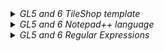 <details> <summary><i>GL5 and 6 TileShop template</i></summary>

`TileShop .FNT Template.xml`

```xml
<?xml version="1.0" encoding="utf-8"?>
<gdf version="0.8">
	<project name="Growlanser">
		<arranger name="XXXXXX" elementsx="1" elementsy="1" width=">>0x1A<< DEC" height=">>0x1C<< DEC" layout="single" color="indexed" defaultcodec="PSX 4bpp" defaultdatafile="/Growlanser/XXXXXX.fnt">
			<element fileoffset=">>0xC<< HEX" posx="0" posy="0" palette="/Growlanser/XXXXXX.CLUT.0" />
		</arranger>
		<palette name="XXXXXX.CLUT.0" fileoffset=">>0x8<< HEX" datafile="/Growlanser/XXXXXX.fnt" color="RGBA32" entries="16" zeroindextransparent="false" />
		<datafile name="XXXXXX.fnt" location="XXXXXX.fnt" />
	</project>
</gdf>
```

</details>

<details> <summary><i>GL5 and 6 Notepad++ language</i></summary>

`Notepad++ UDL Growlanser (Dracula).xml`

```xml
<NotepadPlus>
    <UserLang name="Growlanser Dracula" ext="" udlVersion="2.1">
        <Settings>
            <Global caseIgnored="yes" allowFoldOfComments="no" foldCompact="no" forcePureLC="0" decimalSeparator="0" />
            <Prefix Keywords1="no" Keywords2="no" Keywords3="no" Keywords4="no" Keywords5="no" Keywords6="no" Keywords7="no" Keywords8="no" />
        </Settings>
        <KeywordLists>
            <Keywords name="Comments"></Keywords>
            <Keywords name="Numbers, prefix1"></Keywords>
            <Keywords name="Numbers, prefix2"></Keywords>
            <Keywords name="Numbers, extras1"></Keywords>
            <Keywords name="Numbers, extras2"></Keywords>
            <Keywords name="Numbers, suffix1"></Keywords>
            <Keywords name="Numbers, suffix2"></Keywords>
            <Keywords name="Numbers, range"></Keywords>
            <Keywords name="Operators1">[ ]</Keywords>
            <Keywords name="Operators2"></Keywords>
            <Keywords name="Folders in code1, open"></Keywords>
            <Keywords name="Folders in code1, middle"></Keywords>
            <Keywords name="Folders in code1, close"></Keywords>
            <Keywords name="Folders in code2, open"></Keywords>
            <Keywords name="Folders in code2, middle"></Keywords>
            <Keywords name="Folders in code2, close"></Keywords>
            <Keywords name="Folders in comment, open"></Keywords>
            <Keywords name="Folders in comment, middle"></Keywords>
            <Keywords name="Folders in comment, close"></Keywords>
            <Keywords name="Keywords1">END-FE END-FF</Keywords>
            <Keywords name="Keywords2">NLINE</Keywords>
            <Keywords name="Keywords3">NWIN</Keywords>
            <Keywords name="Keywords4"></Keywords>
            <Keywords name="Keywords5"></Keywords>
            <Keywords name="Keywords6"></Keywords>
            <Keywords name="Keywords7"></Keywords>
            <Keywords name="Keywords8"></Keywords>
            <Keywords name="Delimiters"></Keywords>
        </KeywordLists>
        <Styles>
            <WordsStyle name="DEFAULT" fgColor="FFFFFF" bgColor="282A36" fontStyle="0" nesting="0" />
            <WordsStyle name="COMMENTS" fgColor="000000" bgColor="FFFFFF" fontStyle="0" nesting="0" />
            <WordsStyle name="LINE COMMENTS" fgColor="000000" bgColor="FFFFFF" fontStyle="0" nesting="0" />
            <WordsStyle name="NUMBERS" fgColor="000000" bgColor="FFFFFF" fontStyle="0" nesting="0" />
            <WordsStyle name="KEYWORDS1" fgColor="FF0000" bgColor="282A36" fontStyle="0" nesting="0" />
            <WordsStyle name="KEYWORDS2" fgColor="00FFFF" bgColor="282A36" fontStyle="0" nesting="0" />
            <WordsStyle name="KEYWORDS3" fgColor="00FF40" bgColor="282A36" fontStyle="0" nesting="0" />
            <WordsStyle name="KEYWORDS4" fgColor="000000" bgColor="FFFFFF" fontStyle="0" nesting="0" />
            <WordsStyle name="KEYWORDS5" fgColor="000000" bgColor="FFFFFF" fontStyle="0" nesting="0" />
            <WordsStyle name="KEYWORDS6" fgColor="000000" bgColor="FFFFFF" fontStyle="0" nesting="0" />
            <WordsStyle name="KEYWORDS7" fgColor="000000" bgColor="FFFFFF" fontStyle="0" nesting="0" />
            <WordsStyle name="KEYWORDS8" fgColor="000000" bgColor="FFFFFF" fontStyle="0" nesting="0" />
            <WordsStyle name="OPERATORS" fgColor="FFFFFF" bgColor="282A36" fontStyle="0" nesting="0" />
            <WordsStyle name="FOLDER IN CODE1" fgColor="000000" bgColor="FFFFFF" fontStyle="0" nesting="0" />
            <WordsStyle name="FOLDER IN CODE2" fgColor="000000" bgColor="FFFFFF" fontStyle="0" nesting="0" />
            <WordsStyle name="FOLDER IN COMMENT" fgColor="000000" bgColor="FFFFFF" fontStyle="0" nesting="0" />
            <WordsStyle name="DELIMITERS1" fgColor="000000" bgColor="FFFFFF" fontStyle="0" nesting="0" />
            <WordsStyle name="DELIMITERS2" fgColor="000000" bgColor="FFFFFF" fontStyle="0" nesting="0" />
            <WordsStyle name="DELIMITERS3" fgColor="000000" bgColor="FFFFFF" fontStyle="0" nesting="0" />
            <WordsStyle name="DELIMITERS4" fgColor="000000" bgColor="FFFFFF" fontStyle="0" nesting="0" />
            <WordsStyle name="DELIMITERS5" fgColor="000000" bgColor="FFFFFF" fontStyle="0" nesting="0" />
            <WordsStyle name="DELIMITERS6" fgColor="000000" bgColor="FFFFFF" fontStyle="0" nesting="0" />
            <WordsStyle name="DELIMITERS7" fgColor="000000" bgColor="FFFFFF" fontStyle="0" nesting="0" />
            <WordsStyle name="DELIMITERS8" fgColor="000000" bgColor="FFFFFF" fontStyle="0" nesting="0" />
        </Styles>
    </UserLang>
</NotepadPlus>
```

</details>

<details> <summary><i>GL5 and 6 Regular Expressions</i></summary>

These regex patterns can be used to quickly find any issues in the script (missing characters and such). `Notepad++` were used for these.

## Normal search

#### Find dublicates

```plaintext
[NLINE][NLINE]
[NWIN][NWIN]
[END-FE][END-FE]
[END-FF][END-FF]
..
!!
??
,,
・・
SPACESPACE
SPACEFWSPACE
\r\n \r\n
\r\n  \r\n
]\r\n\r\n//
]\r\n\r\n\r\n//
]\r\n\r\n\r\n\r\n//
]\r\n\r\n\r\n\r\n\r\n//
]\r\n\r\n\r\n\r\n\r\n\r\n\r\n//
```

#### Find space before or after `NLINE`, `NWIN`, `END` and `?`, `!`, `.`, `,`, `・`

```plaintext
 [NLINE]
　[NLINE]
[NLINE] 
[NLINE]　
 [NWIN]
　[NWIN]
[NWIN] 
[NWIN]　
 [END-FF]
　[END-FF]
[END-FF] 
[END-FF]　
 [END-FE]
　[END-FE]
[END-FE] 
[END-FE]　
? 
 ?
! 
 !
. 
 .
, 
 ,
・ 
 ・
```

#### Find unnecessary default (`[COL00]`) color code at the end of a string

```plaintext
[COL00][END-FE]
```

## Regular expression search

#### Find string that is missing `[` inside `[NLINE]`, `[NWIN]` etc

```plaintext
[^[](NLINE])
[^[](NWIN])
[^[](END-FE])
[^[](END-FF])
[^[](COL00])
[^[](COL01])
[^[](COL02])
[^[](COL03])
[^[](COL04])
[^[](COL05])
[^[](COL06])
[^[](COL07])
[^[](COL08])
```

#### Find controls codes that is missing the `]`

```plaintext
\[NLINE[^\]]
\[NWIN[^\]]
\[END-FE[^\]]
\[END-FF[^\]]
\[COL00[^\]]
\[COL01[^\]]
\[COL02[^\]]
\[COL03[^\]]
\[COL04[^\]]
```

#### Finds lines that are missing a `]` at the end

```plaintext
^([^\/#\r\n])+[a-zA-Z][^]]$
```

#### Finds `[` missing in `[CC.XXXX]`

```plaintext
[a-zA-Z0-9\!\?\.\,\(\)](CC\.)
```

#### Find string that is missing `.`, `,`, `!`, `?` before `[NLINE]`, `[NWIN]` etc

```plaintext
^([^\/・\r\n])+[a-zA-Z](\[NLINE\])
^([^\/・\r\n])+[a-zA-Z](\[NWIN\])
^([^\/・\r\n])+[a-zA-Z](\[END-FE\])
^([^\/・\r\n])+[a-zA-Z](\[END-FF\])
```

#### Find string that is missing `[` at the end of the line

```plaintext
^([^\/#\r\n])+[a-zA-Z0-9\"\!\£\$\%\^\&\*\(\)\-\_\=\+]$
```

#### Find `・` that has alphabet characters after it

```plaintext
^([^\/\r\n])+・
・[a-zA-Z0-9\!\?\.\,\(\)]
```

#### Find full width space before and after alphabet characters

```plaintext
^([^\/\r\n])+[　]
[a-zA-Z0-9\!\?\.\,\(\)]　
　[a-zA-Z0-9\!\?\.\,\(\)]
```

#### Find lines longer than `<number>` characters

```plaintext
.{34,}
^([^\/\r\n]){45,}
```

#### Find japanese `？`, `！`, `。`, `、`, `… ` before and after alphabet characters

```plaintext
^([^\/\r\n])+[？]
^([^\/\r\n])+[！]
^([^\/\r\n])+[。]
^([^\/\r\n])+[、]
^([^\/\r\n])+[…]


[a-zA-Z0-9\!\?\.\,\(\)]？
[a-zA-Z0-9\!\?\.\,\(\)]！
[a-zA-Z0-9\!\?\.\,\(\)]。
[a-zA-Z0-9\!\?\.\,\(\)]、
[a-zA-Z0-9\!\?\.\,\(\)]…


？[a-zA-Z0-9\!\?\.\,\(\)]
！[a-zA-Z0-9\!\?\.\,\(\)]
。[a-zA-Z0-9\!\?\.\,\(\)]
、[a-zA-Z0-9\!\?\.\,\(\)]
…[a-zA-Z0-9\!\?\.\,\(\)]
```

#### Finds `（`, `）`, `【`, `】`, `『`, `』`, `《`,` 》` that has alphabet characters after and before it

```plaintext
^([^\/\r\n])+[（]
^([^\/\r\n])+[）]
^([^\/\r\n])+[【]
^([^\/\r\n])+[】]
^([^\/\r\n])+[『]
^([^\/\r\n])+[』]
^([^\/\r\n])+[《]
^([^\/\r\n])+[》]

（[a-zA-Z0-9\!\?\.\,\(\)]
）[a-zA-Z0-9\!\?\.\,\(\)]
【[a-zA-Z0-9\!\?\.\,\(\)]
】[a-zA-Z0-9\!\?\.\,\(\)]
『[a-zA-Z0-9\!\?\.\,\(\)]
』[a-zA-Z0-9\!\?\.\,\(\)]
《[a-zA-Z0-9\!\?\.\,\(\)]
》[a-zA-Z0-9\!\?\.\,\(\)]

[a-zA-Z0-9\!\?\.\,\(\)]（
[a-zA-Z0-9\!\?\.\,\(\)]）
[a-zA-Z0-9\!\?\.\,\(\)]【
[a-zA-Z0-9\!\?\.\,\(\)]】
[a-zA-Z0-9\!\?\.\,\(\)]『
[a-zA-Z0-9\!\?\.\,\(\)]』
[a-zA-Z0-9\!\?\.\,\(\)]《
[a-zA-Z0-9\!\?\.\,\(\)]》
```

#### This one excludes everything that has alphabet characters

```plaintext
(?![a-zA-Z0-9\!\?\.\,\(\)])[？]
(?![a-zA-Z0-9!?])[？！。、]
```

</details>
